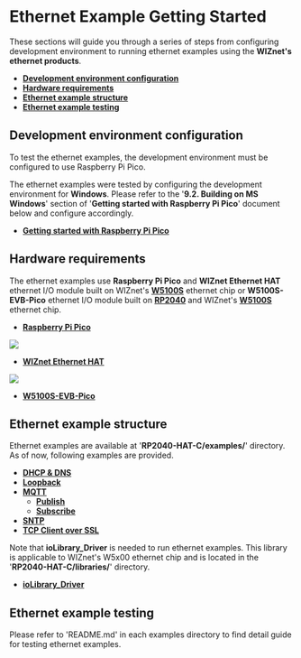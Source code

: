 # Ethernet Example Getting Started

These sections will guide you through a series of steps from configuring development environment to running ethernet examples using the **WIZnet's ethernet products**.

- [**Development environment configuration**](#development_environment_configuration)
- [**Hardware requirements**](#hardware_requirements)
- [**Ethernet example structure**](#ethernet_example_structure)
- [**Ethernet example testing**](#ethernet_example_testing)



<a name="development_environment_configuration"></a>
## Development environment configuration

To test the ethernet examples, the development environment must be configured to use Raspberry Pi Pico.

The ethernet examples were tested by configuring the development environment for **Windows**. Please refer to the '**9.2. Building on MS Windows**' section of '**Getting started with Raspberry Pi Pico**' document below and configure accordingly.

- [**Getting started with Raspberry Pi Pico**][link-getting_started_with_raspberry_pi_pico]



<a name="hardware_requirements"></a>
## Hardware requirements

The ethernet examples use **Raspberry Pi Pico** and **WIZnet Ethernet HAT** ethernet I/O module built on WIZnet's [**W5100S**][link-w5100s] ethernet chip or **W5100S-EVB-Pico** ethernet I/O module built on [**RP2040**][link-rp2040] and WIZnet's [**W5100S**][link-w5100s] ethernet chip.

- [**Raspberry Pi Pico**][link-raspberry_pi_pico]

![][link-raspberry_pi_pico_main]

- [**WIZnet Ethernet HAT**][link-wiznet_ethernet_hat]

![][link-wiznet_ethernet_hat_3d_main]

- [**W5100S-EVB-Pico**][link-w5100s-evb-pico]



<a name="ethernet_example_structure"></a>
## Ethernet example structure

Ethernet examples are available at '**RP2040-HAT-C/examples/**' directory. As of now, following examples are provided.

- [**DHCP & DNS**][link-dhcp_dns]
- [**Loopback**][link-loopback]
- [**MQTT**][link-mqtt]
	- [**Publish**][link-publish]
	- [**Subscribe**][link-subscribe]
- [**SNTP**][link-sntp]
- [**TCP Client over SSL**][link-tcp_client_over_ssl]

Note that **ioLibrary_Driver** is needed to run ethernet examples. This library is applicable to WIZnet's W5x00 ethernet chip and is located in the '**RP2040-HAT-C/libraries/**' directory.

- [**ioLibrary_Driver**][link-ioLibrary_driver]



<a name="Ethernet_example_testing"></a>
## Ethernet example testing

Please refer to 'README.md' in each examples directory to find detail guide for testing ethernet examples.



<!--
Link
-->

[link-getting_started_with_raspberry_pi_pico]: https://datasheets.raspberrypi.org/pico/getting-started-with-pico.pdf
[link-w5100s]: https://docs.wiznet.io/Product/iEthernet/W5100S/overview
[link-rp2040]: https://www.raspberrypi.org/products/rp2040/
[link-raspberry_pi_pico]: https://www.raspberrypi.org/products/raspberry-pi-pico/
[link-raspberry_pi_pico_main]: https://github.com/Wiznet/RP2040-HAT-C/blob/main/static/images/getting_started/raspberry_pi_pico_main.png
[link-wiznet_ethernet_hat]: https://docs.wiznet.io/Product/Open-Source-Hardware/wiznet_ethernet_hat
[link-wiznet_ethernet_hat_3d_main]: https://github.com/Wiznet/RP2040-HAT-C/blob/main/static/images/getting_started/wiznet_ethernet_hat_3d_main.png
[link-w5100s-evb-pico]: https://docs.wiznet.io/Product/iEthernet/W5100S/w5100s-evb-pico
[link-dhcp_dns]: https://github.com/Wiznet/RP2040-HAT-C/tree/main/examples/dhcp_dns
[link-loopback]: https://github.com/Wiznet/RP2040-HAT-C/tree/main/examples/loopback
[link-mqtt]: https://github.com/Wiznet/RP2040-HAT-C/tree/main/examples/mqtt
[link-publish]: https://github.com/Wiznet/RP2040-HAT-C/tree/main/examples/mqtt/publish
[link-subscribe]: https://github.com/Wiznet/RP2040-HAT-C/tree/main/examples/mqtt/subscribe
[link-sntp]: https://github.com/Wiznet/RP2040-HAT-C/tree/main/examples/sntp
[link-tcp_client_over_ssl]: https://github.com/Wiznet/RP2040-HAT-C/tree/main/examples/tcp_client_over_ssl
[link-ioLibrary_driver]: https://github.com/Wiznet/ioLibrary_Driver
